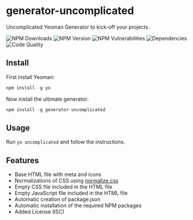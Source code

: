 
# generator-uncomplicated
Uncomplicated Yeoman Generator to kick-off your projects.

![NPM Downloads](https://img.shields.io/npm/dt/generator-uncomplicated?style=flat-square)
![NPM Version](https://img.shields.io/npm/v/generator-uncomplicated?style=flat-square)
![NPM Vulnerabilities](https://img.shields.io/snyk/vulnerabilities/npm/generator-uncomplicated?style=flat-square)
![Dependencies](https://img.shields.io/librariesio/release/npm/generator-uncomplicated?style=flat-square)
![Code Quality](https://img.shields.io/codacy/grade/e2f30765dfaa40b59b5c715b873aa65d?style=flat-square)

## Install
First install Yeoman:
```javascript
npm install -g yo
```

Now install the ultimate generator:
```javascript
npm install -g generator-uncomplicated
```

## Usage
Run `yo uncomplicated` and follow the instructions.

## Features
*   Base HTML file with meta and icons
*   Normalizations of CSS using [normalize.css](https://www.npmjs.com/package/normalize.css)
*   Empty CSS file included in the HTML file
*   Empty JavaScript file included in the HTML file
*   Automatic creation of package.json
*   Automatic installation of the required NPM packages
*   Added License (ISC)
